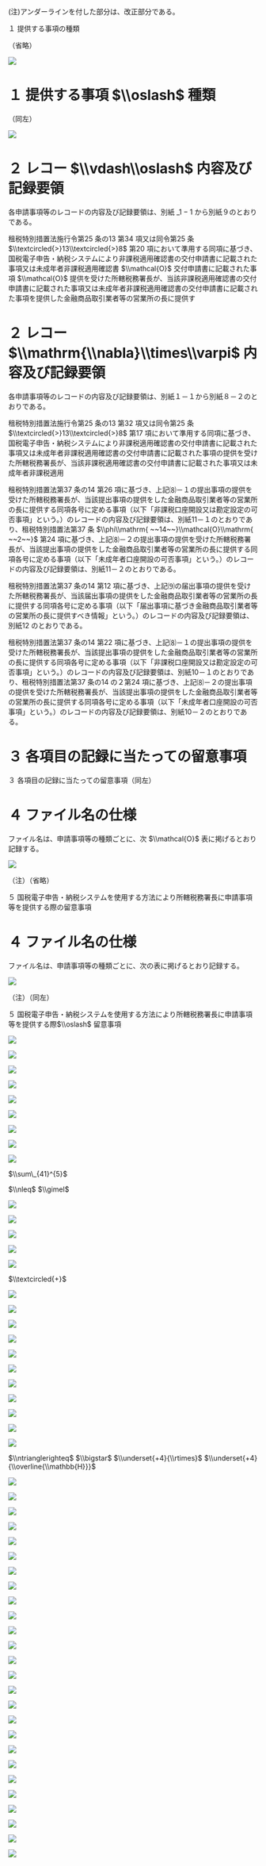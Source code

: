 (注)アンダーラインを付した部分は、改正部分である。

１ 提供する事項の種類

（省略）

![](https://www.nta.go.jp/tmp/029ea398-ed12-4a28-b8b4-e61360a03967/images/78bf865184063b9b2eb7cd01926a55b956dccb34faec722c0cdb7da2f556bbc7.jpg)

# １ 提供する事項 $\\oslash$ 種類

（同左）

![](https://www.nta.go.jp/tmp/029ea398-ed12-4a28-b8b4-e61360a03967/images/31ae4fc7bead2a01cb32a2ef46bfda865a12e5806faf27dd6ea42acfb6121372.jpg)

# ２ レコー $\\vdash\\oslash$ 内容及び記録要領

各申請事項等のレコードの内容及び記録要領は、別紙 $\_1-1$ から別紙９のとおりである。

租税特別措置法施行令第25 条の13 第34 項又は同令第25 条 $\\textcircled{>}13\\textcircled{>}8$ 第20 項において準用する同項に基づき、国税電子申告・納税システムにより非課税適用確認書の交付申請書に記載された事項又は未成年者非課税適用確認書 $\\mathcal{O}$ 交付申請書に記載された事項 $\\mathcal{O}$ 提供を受けた所轄税務署長が、当該非課税適用確認書の交付申請書に記載された事項又は未成年者非課税適用確認書の交付申請書に記載された事項を提供した金融商品取引業者等の営業所の長に提供す

# ２ レコー $\\mathrm{\\nabla}\\times\\varpi$ 内容及び記録要領

各申請事項等のレコードの内容及び記録要領は、別紙１－１から別紙８－２のとおりである。

租税特別措置法施行令第25 条の13 第32 項又は同令第25 条 $\\textcircled{>}13\\textcircled{>}8$ 第17 項において準用する同項に基づき、国税電子申告・納税システムにより非課税適用確認書の交付申請書に記載された事項又は未成年者非課税適用確認書の交付申請書に記載された事項の提供を受けた所轄税務署長が、当該非課税適用確認書の交付申請書に記載された事項又は未成年者非課税適用

租税特別措置法第37 条の14 第26 項に基づき、上記⑻－１の提出事項の提供を受けた所轄税務署長が、当該提出事項の提供をした金融商品取引業者等の営業所の長に提供する同項各号に定める事項（以下「非課税口座開設又は勘定設定の可否事項」という。）のレコードの内容及び記録要領は、別紙11－１のとおりであり、租税特別措置法第37 条 $\\phi\\mathrm{ ~~14~~}\\mathcal{O}\\mathrm{ ~~2~~}$ 第24 項に基づき、上記⑻－２の提出事項の提供を受けた所轄税務署長が、当該提出事項の提供をした金融商品取引業者等の営業所の長に提供する同項各号に定める事項（以下「未成年者口座開設の可否事項」という。）のレコードの内容及び記録要領は、別紙11－２のとおりである。

租税特別措置法第37 条の14 第12 項に基づき、上記⑼の届出事項の提供を受けた所轄税務署長が、当該届出事項の提供をした金融商品取引業者等の営業所の長に提供する同項各号に定める事項（以下「届出事項に基づき金融商品取引業者等の営業所の長に提供すべき情報」という。）のレコードの内容及び記録要領は、別紙12 のとおりである。

租税特別措置法第37 条の14 第22 項に基づき、上記⑻－１の提出事項の提供を受けた所轄税務署長が、当該提出事項の提供をした金融商品取引業者等の営業所の長に提供する同項各号に定める事項（以下「非課税口座開設又は勘定設定の可否事項」という。）のレコードの内容及び記録要領は、別紙10－１のとおりであり、租税特別措置法第37 条の14 の２第24 項に基づき、上記⑻－２の提出事項の提供を受けた所轄税務署長が、当該提出事項の提供をした金融商品取引業者等の営業所の長に提供する同項各号に定める事項（以下「未成年者口座開設の可否事項」という。）のレコードの内容及び記録要領は、別紙10－２のとおりである。

# ３ 各項目の記録に当たっての留意事項

３ 各項目の記録に当たっての留意事項（同左）

# ４ ファイル名の仕様

ファイル名は、申請事項等の種類ごとに、次 $\\mathcal{O}$ 表に掲げるとおり記録する。

![](https://www.nta.go.jp/tmp/029ea398-ed12-4a28-b8b4-e61360a03967/images/fc2c44040321fc1e3828202050651dd38c59ac4a9917506136a5052cf6e61903.jpg)

（注）（省略）

５ 国税電子申告・納税システムを使用する方法により所轄税務署長に申請事項等を提供する際の留意事項

# ４ ファイル名の仕様

ファイル名は、申請事項等の種類ごとに、次の表に掲げるとおり記録する。

![](https://www.nta.go.jp/tmp/029ea398-ed12-4a28-b8b4-e61360a03967/images/284af21917d35b0ca863f4ec427ac54b6608dd43ca7b54f5844271bc29c13fbe.jpg)

（注）（同左）

５ 国税電子申告・納税システムを使用する方法により所轄税務署長に申請事項等を提供する際$\\oslash$ 留意事項

![](https://www.nta.go.jp/tmp/029ea398-ed12-4a28-b8b4-e61360a03967/images/788896f9e90c34551a12610dc18f9c43bfd0b6d282f0ccaf429c49f924af964b.jpg)

![](https://www.nta.go.jp/tmp/029ea398-ed12-4a28-b8b4-e61360a03967/images/38fcb3e17baa7834cc50d2404e4e068893928d3183a493cab73df25636c94261.jpg)

![](https://www.nta.go.jp/tmp/029ea398-ed12-4a28-b8b4-e61360a03967/images/a7fedfc940a817854d4e5943a8681e866ea1796c99f3bd65baab856f91b216b4.jpg)

![](https://www.nta.go.jp/tmp/029ea398-ed12-4a28-b8b4-e61360a03967/images/66233a4c4f183475f3cce18ac6aa07327bc0f6c345b697e036af95f13aaa38bc.jpg)

![](https://www.nta.go.jp/tmp/029ea398-ed12-4a28-b8b4-e61360a03967/images/22b5debb819996dbacaa759fa3b160f23fd03e8f8085566fe26385964fa4dec7.jpg)

![](https://www.nta.go.jp/tmp/029ea398-ed12-4a28-b8b4-e61360a03967/images/ab79d2eebcf3a531255cf1ab28e7b7bf85b060d123c9c295a895dfcdfb095d98.jpg)

![](https://www.nta.go.jp/tmp/029ea398-ed12-4a28-b8b4-e61360a03967/images/1c1e448e8cafa3b49df078226c27a4ea6e2982fbfde71c916035896191c1a680.jpg)

![](https://www.nta.go.jp/tmp/029ea398-ed12-4a28-b8b4-e61360a03967/images/1d50617765de5afd6d459bf09077bcbe2a74b66d4335a49452f2926cb80084b2.jpg)

![](https://www.nta.go.jp/tmp/029ea398-ed12-4a28-b8b4-e61360a03967/images/ed809fd5c050fc3d4e9e5edb2840b900db1308e5face8aea44e96768f416f65f.jpg)

$\\sum\_{41}^{5}$

$\\nleq$ $\\gimel$

![](https://www.nta.go.jp/tmp/029ea398-ed12-4a28-b8b4-e61360a03967/images/75ac160582de1b5ccd5aba552fd7a7904e28ad7e5456c229c961d9698a5f958c.jpg)

![](https://www.nta.go.jp/tmp/029ea398-ed12-4a28-b8b4-e61360a03967/images/455698814f0d0a431a39f17f365aa73ae39cc8d6c58813d0488718b0100b2856.jpg)

![](https://www.nta.go.jp/tmp/029ea398-ed12-4a28-b8b4-e61360a03967/images/517a3740bc9717716936c19d6a0a91919d8134e1b574cd781eddbdfdd1291034.jpg)

![](https://www.nta.go.jp/tmp/029ea398-ed12-4a28-b8b4-e61360a03967/images/3b4a112ea1f2c28cabd73277fe3e1d1f8bb6a2d76f5f2bed7145727c0854f611.jpg)

![](https://www.nta.go.jp/tmp/029ea398-ed12-4a28-b8b4-e61360a03967/images/a5e2b2cc20ccdce02f58e87dfb4dc35317aa1f3e4b50cac515a30aad46ea1cc7.jpg)

$\\textcircled{+}$

![](https://www.nta.go.jp/tmp/029ea398-ed12-4a28-b8b4-e61360a03967/images/60673177f9afa5c3246bef6f3a5119cf258b8d561acda2fc59dd92da4f0b2c14.jpg)

![](https://www.nta.go.jp/tmp/029ea398-ed12-4a28-b8b4-e61360a03967/images/03f8be5eafbf14cd6cc0544840696ff624425e09559aeef565d7ef63bcb7d18a.jpg)

![](https://www.nta.go.jp/tmp/029ea398-ed12-4a28-b8b4-e61360a03967/images/ccc4a62ae7d6f92415887c02e6320d8cfc37d7fb847c2967e13dde4d3adedf3b.jpg)

![](https://www.nta.go.jp/tmp/029ea398-ed12-4a28-b8b4-e61360a03967/images/7961b070278671a188dea7efce7b8e37206a4299c4934500b3d199a795677cfa.jpg)

![](https://www.nta.go.jp/tmp/029ea398-ed12-4a28-b8b4-e61360a03967/images/2afe91bab787ac043c326df7abdd9df74bf25d5d95660cf48347c0002902dae9.jpg)

![](https://www.nta.go.jp/tmp/029ea398-ed12-4a28-b8b4-e61360a03967/images/4af9cbe6dd71aeb38cde5b9805ea77f38b691c554cc28dadf01325665b12dea0.jpg)

![](https://www.nta.go.jp/tmp/029ea398-ed12-4a28-b8b4-e61360a03967/images/cdee4b645a3fdce8849e9bd315fff0cc037107cc83abe9ac8e0c10bf054571ba.jpg)

![](https://www.nta.go.jp/tmp/029ea398-ed12-4a28-b8b4-e61360a03967/images/f0e3f0172262ae61b899f66109284e112fc37fe6f7000564db6750f41c97dab7.jpg)

![](https://www.nta.go.jp/tmp/029ea398-ed12-4a28-b8b4-e61360a03967/images/7cb867205b4b151af6672883d8738145a21af2784a6186a70d7ebe5feffd3e45.jpg)

![](https://www.nta.go.jp/tmp/029ea398-ed12-4a28-b8b4-e61360a03967/images/2475b2bfcf89f2943978ace0dd60e79ac338de4b6629852865deb7a1a09bbea5.jpg)

![](https://www.nta.go.jp/tmp/029ea398-ed12-4a28-b8b4-e61360a03967/images/fba5bb090c440fd38a16f2d183599d55f4176e92709c8886b3dc8011276a214b.jpg)

$\\ntrianglerighteq$ $\\bigstar$ $\\underset{+4}{\\rtimes}$ $\\underset{+4}{\\overline{\\mathbb{H}}}$

![](https://www.nta.go.jp/tmp/029ea398-ed12-4a28-b8b4-e61360a03967/images/4205a0a34ecb95cd3df78441f559aab355afaaaf223496357c665ff6c06f754b.jpg)

![](https://www.nta.go.jp/tmp/029ea398-ed12-4a28-b8b4-e61360a03967/images/8c29b54410bc9cfe4a8e0168fef7acb2d9b5b6f4863b6cd1c3a9f8a7bad92ceb.jpg)

![](https://www.nta.go.jp/tmp/029ea398-ed12-4a28-b8b4-e61360a03967/images/598e761efc98afb2b718e4c59d21e4203e1469485b62d99e4b738fcf212325b5.jpg)

![](https://www.nta.go.jp/tmp/029ea398-ed12-4a28-b8b4-e61360a03967/images/e792c8908de662d8f03024d88b68e3317b32f8439c6a9c763fb2d309b9256f0f.jpg)

![](https://www.nta.go.jp/tmp/029ea398-ed12-4a28-b8b4-e61360a03967/images/9d92595e0bcb2d9185be40852fe6c79d1b1ef90cbdea2217e6c16fac9e50ca1a.jpg)

![](https://www.nta.go.jp/tmp/029ea398-ed12-4a28-b8b4-e61360a03967/images/f6bcf0885fb9816c9c98ea9aee5a2174c92934a287f7bfa6cfc5047e0982d77f.jpg)

![](https://www.nta.go.jp/tmp/029ea398-ed12-4a28-b8b4-e61360a03967/images/9454b33644b833b7ec15f49d63600a3a52a9518f25a189680057d9415a956f16.jpg)

![](https://www.nta.go.jp/tmp/029ea398-ed12-4a28-b8b4-e61360a03967/images/f20fe1fe37b22c27d487a69f293d6c88c4d3a336e9c00678561346d0162eb353.jpg)

![](https://www.nta.go.jp/tmp/029ea398-ed12-4a28-b8b4-e61360a03967/images/ad5b7cf8036a93eb5992dc100afb3a3d0aee1dedff5f0178172a6e20f0c6db1f.jpg)

![](https://www.nta.go.jp/tmp/029ea398-ed12-4a28-b8b4-e61360a03967/images/9b9e2683dfd5e16acc6200f124ad62dda54837c9fa09c36f7c4095d5e961fdb2.jpg)

![](https://www.nta.go.jp/tmp/029ea398-ed12-4a28-b8b4-e61360a03967/images/a93e2c8617f48d9d4ddd14f859c378815bfed93776e0e081c31b1144c6d26d64.jpg)

![](https://www.nta.go.jp/tmp/029ea398-ed12-4a28-b8b4-e61360a03967/images/8f92ba108bb106bcc4e027891b5d79f753078c322c4450ddbdb15e5a1c8f6b35.jpg)

![](https://www.nta.go.jp/tmp/029ea398-ed12-4a28-b8b4-e61360a03967/images/1a4ee15a289dc71255e4d772d160b5f21dbe3bc0217ac5f41ad371c43a8e0680.jpg)

![](https://www.nta.go.jp/tmp/029ea398-ed12-4a28-b8b4-e61360a03967/images/1b76b3083336c279c003a61fcc1ddf0592ec8049b1bc9206b970b2418d6426ce.jpg)

![](https://www.nta.go.jp/tmp/029ea398-ed12-4a28-b8b4-e61360a03967/images/a9735f500f974b051d8a751246481f59c7aed5f44f7fb46ac65984657938a4d8.jpg)

![](https://www.nta.go.jp/tmp/029ea398-ed12-4a28-b8b4-e61360a03967/images/53d457c26e976946e07b73ef8f28ac39f52cdfe259d77e856432a0e8f572f7ab.jpg)

![](https://www.nta.go.jp/tmp/029ea398-ed12-4a28-b8b4-e61360a03967/images/53354ae5e9c49c08733afda0f711a0f83c8e9688481106ffd25b2fdf5f1a2579.jpg)

![](https://www.nta.go.jp/tmp/029ea398-ed12-4a28-b8b4-e61360a03967/images/588d84fdc2fd56885456a0e74bd19f70420f8d04a660cb7bc5ccb8f6657d5d81.jpg)

![](https://www.nta.go.jp/tmp/029ea398-ed12-4a28-b8b4-e61360a03967/images/7479daf8a146f686219fea13cc9a2444a9b7b30d9cacb47da8cd0d63fd4b5841.jpg)

![](https://www.nta.go.jp/tmp/029ea398-ed12-4a28-b8b4-e61360a03967/images/2b2ece2bbbf45603436e92347d3e8f249b62c567f9c41f68748f15307b05dee6.jpg)

![](https://www.nta.go.jp/tmp/029ea398-ed12-4a28-b8b4-e61360a03967/images/e334ed719821709c996cce200af566f760808b7e833e3ff7bd6c13c4986bdc01.jpg)

![](https://www.nta.go.jp/tmp/029ea398-ed12-4a28-b8b4-e61360a03967/images/a33c74fc5ca697a17bac2efaab4dd3f238e15eaef81f75e5890a6d0a6aa029f9.jpg)

![](https://www.nta.go.jp/tmp/029ea398-ed12-4a28-b8b4-e61360a03967/images/088e5b18b825977c26a4b09902df0f1e0334b5bf20d653a1e419a6d07d9d8c96.jpg)

![](https://www.nta.go.jp/tmp/029ea398-ed12-4a28-b8b4-e61360a03967/images/5c2a645214d75babc0e66c19b32df3a6d86dcbb0a503b15d595ede6ad0b75414.jpg)

![](https://www.nta.go.jp/tmp/029ea398-ed12-4a28-b8b4-e61360a03967/images/5dacf879ddc1c617b87a6e30ba7d85e08fba2a53f1f39dd280e16c44ffb907fd.jpg)

![](https://www.nta.go.jp/tmp/029ea398-ed12-4a28-b8b4-e61360a03967/images/7ddfe926946bf068cc85ddd8d86d8504b83ce3ab6a7741b68db74daf71d4a0d0.jpg)